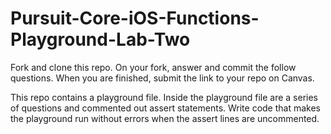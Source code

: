 # Pursuit-Core-iOS-Functions-Playground-Lab-Two

Fork and clone this repo. On your fork, answer and commit the follow questions. When you are finished, submit the link to your repo on Canvas.

This repo contains a playground file. Inside the playground file are a series of questions and commented out assert statements. Write code that makes the playground run without errors when the assert lines are uncommented.
